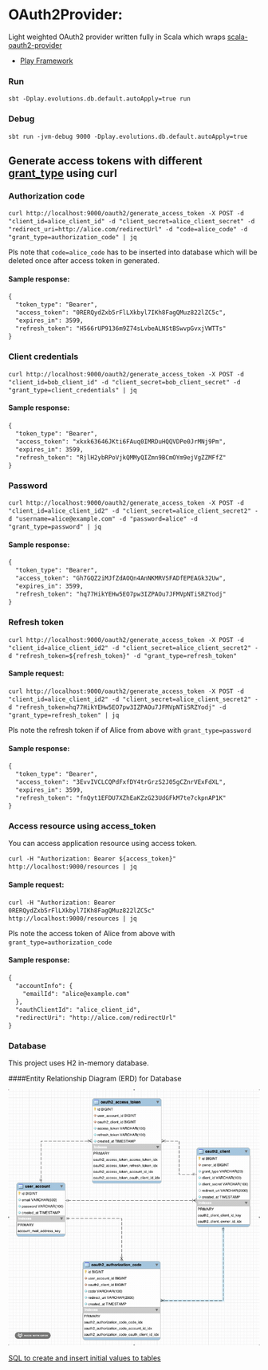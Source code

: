 # OAuth2Provider:

Light weighted OAuth2 provider written fully in Scala which wraps [scala-oauth2-provider](https://github.com/nulab/scala-oauth2-provider)

- [Play Framework](https://www.playframework.com/)

### Run

```
sbt -Dplay.evolutions.db.default.autoApply=true run
```

### Debug

```
sbt run -jvm-debug 9000 -Dplay.evolutions.db.default.autoApply=true
```

## Generate access tokens with different [grant_type](https://oauth.net/2/grant-types/) using curl

### Authorization code

```
curl http://localhost:9000/oauth2/generate_access_token -X POST -d "client_id=alice_client_id" -d "client_secret=alice_client_secret" -d "redirect_uri=http://alice.com/redirectUrl" -d "code=alice_code" -d "grant_type=authorization_code" | jq
```
Pls note that `code=alice_code` has to be inserted into database which will be deleted once after access token in generated.

#### Sample response:
```
{
  "token_type": "Bearer",
  "access_token": "0RERQydZxb5rFlLXkbyl7IKh8FagQMuz822lZC5c",
  "expires_in": 3599,
  "refresh_token": "H566rUP9136m9Z74sLvbeALNStBSwvpGvxjVWTTs"
}
```


### Client credentials

```
curl http://localhost:9000/oauth2/generate_access_token -X POST -d "client_id=bob_client_id" -d "client_secret=bob_client_secret" -d "grant_type=client_credentials" | jq
```

#### Sample response:
```
{
  "token_type": "Bearer",
  "access_token": "xkxk63646JKti6FAuq0IMRDuHQQVDPe0JrMNj9Pm",
  "expires_in": 3599,
  "refresh_token": "RjlH2ybRPoVjkQMMyQIZmn9BCmOYm9ejVgZZMFfZ"
}
```

### Password

```
curl http://localhost:9000/oauth2/generate_access_token -X POST -d "client_id=alice_client_id2" -d "client_secret=alice_client_secret2" -d "username=alice@example.com" -d "password=alice" -d "grant_type=password" | jq
```

#### Sample response:
```
{
  "token_type": "Bearer",
  "access_token": "Gh7GQZ2iMJfZdAOQn4AnNKMRVSFADfEPEAGk32Uw",
  "expires_in": 3599,
  "refresh_token": "hq77HikYEHw5EO7pw3IZPAOu7JFMVpNTiSRZYodj"
}
```

### Refresh token

```
curl http://localhost:9000/oauth2/generate_access_token -X POST -d "client_id=alice_client_id2" -d "client_secret=alice_client_secret2" -d "refresh_token=${refresh_token}" -d "grant_type=refresh_token"
```

#### Sample request: 
``` 
curl http://localhost:9000/oauth2/generate_access_token -X POST -d "client_id=alice_client_id2" -d "client_secret=alice_client_secret2" -d "refresh_token=hq77HikYEHw5EO7pw3IZPAOu7JFMVpNTiSRZYodj" -d "grant_type=refresh_token" | jq
``` 
Pls note the refresh token if of Alice from above with `grant_type=password`

#### Sample response:
```
{
  "token_type": "Bearer",
  "access_token": "3EvvIVCLCQPdFxfDY4trGrzS2J05gCZnrVExFdXL",
  "expires_in": 3599,
  "refresh_token": "fnQyt1EFDU7XZhEaKZzG23UdGFkM7te7ckpnAP1K"
}
```

### Access resource using access_token

You can access application resource using access token.

```
curl -H "Authorization: Bearer ${access_token}" http://localhost:9000/resources | jq
```

#### Sample request: 
``` 
curl -H "Authorization: Bearer 0RERQydZxb5rFlLXkbyl7IKh8FagQMuz822lZC5c" http://localhost:9000/resources | jq
``` 
Pls note the access token of Alice from above with `grant_type=authorization_code`

#### Sample response:
```
{
  "accountInfo": {
    "emailId": "alice@example.com"
  },
  "oauthClientId": "alice_client_id",
  "redirectUri": "http://alice.com/redirectUrl"
}
```
### Database
This project uses H2 in-memory database. 

####Entity Relationship Diagram (ERD) for Database

![Entity Relationship Diagram (ERD) for database](https://github.com/tranandh87/OAuth2Provider/blob/main/asset/images/ERD_Oauth2Provider.gif)

[SQL to create and insert initial values to tables](https://github.com/tranandh87/OAuth2Provider/blob/main/conf/evolutions/default/1.sql)
